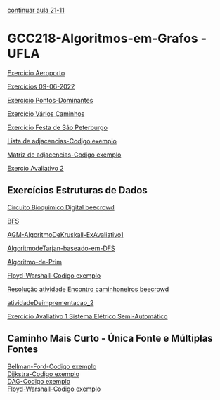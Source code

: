 
[continuar aula 21-11](https://github.com/OsvaldoUfla/aula21-11Grafos)

# GCC218-Algoritmos-em-Grafos - UFLA  

[Exercício Aeroporto](https://github.com/OsvaldoUfla/aeroporto)

[Exercícios 09-06-2022](https://github.com/OsvaldoUfla/-GCC218-Exercicios-09-06-2022/tree/main)

[Exercício Pontos-Dominantes](https://github.com/OsvaldoUfla/GCC218-Pontos-Dominantes)

[Exercício Vários Caminhos](https://github.com/OsvaldoUfla/GCC218-Varios-Caminhos)

[Exercício Festa de São Peterburgo](https://github.com/OsvaldoUfla/GCC218-Festa-Sao-petersburgo)

[Lista de adjacencias-Codigo exemplo](https://github.com/OsvaldoUfla/GCC218-ListaDeAdjacencias)

[Matriz de adjacencias-Codigo exemplo](https://github.com/OsvaldoUfla/GCC218-MatrizDeAdjacencias)

[Exercío Avaliativo 2](https://github.com/OsvaldoUfla/Projetando_estradas/blob/main/README.md)  

##  Exercícios Estruturas de Dados

[Circuito Bioquimico Digital beecrowd](https://github.com/OsvaldoUfla/GCC218-CircuitoBioquimicoDigital)

[BFS](https://github.com/OsvaldoUfla/GCC218-BFS)

[AGM-AlgoritmoDeKruskall-ExAvaliativo1](https://github.com/OsvaldoUfla/GCC218-AGM-AlgoritmoDeKruskall-ExAvaliativo1)

[AlgoritmodeTarjan-baseado-em-DFS](https://github.com/OsvaldoUfla/GCC218-AlgoritmodeTarjan-baseado-em-DFS)

[Algoritmo-de-Prim](https://github.com/OsvaldoUfla/GCC218-Algoritmo-de-Prim/tree/main)

[Floyd-Warshall-Codigo exemplo](https://github.com/OsvaldoUfla/GCC218-Floyd-Warshall)

[Resolução atividade Encontro caminhoneiros beecrowd](https://github.com/OsvaldoUfla/GCC218-beecrowd-2372-Reuniao/blob/main/README.md)

[atividadeDeimprementacao_2](https://github.com/OsvaldoUfla/atividadeDeimprementacao_2-GCC218)  

[Exercício Avaliativo 1 Sistema Elétrico Semi-Automático ](https://github.com/OsvaldoUfla/-GCC218-ExercicioAvaliativo1)  

## Caminho Mais Curto - Única Fonte e Múltiplas Fontes  
[Bellman-Ford-Codigo exemplo]()  
[Dijkstra-Codigo exemplo]()  
[DAG-Codigo exemplo]()  
[Floyd-Warshall-Codigo exemplo]()  
